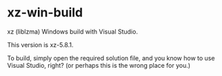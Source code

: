 # xz-win-build

xz (liblzma) Windows build with Visual Studio.

This version is xz-5.8.1.

To build, simply open the required solution file, and
you know how to use Visual Studio, right?
(or perhaps this is the wrong place for you.)
